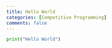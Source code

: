 ```yaml
---
title: Hello World
categories: [Competitive Programming]
comments: false
---
```


```py
print("Hello World")
```